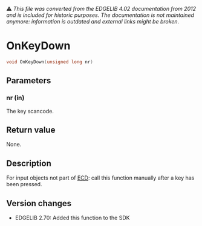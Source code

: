 :warning: _This file was converted from the EDGELIB 4.02 documentation from 2012 and is included for historic purposes. The documentation is not maintained anymore: information is outdated and external links might be broken._

# OnKeyDown


```c++
void OnKeyDown(unsigned long nr)
```

## Parameters
### nr (in)
The key scancode.

## Return value
None.

## Description
For input objects not part of [ECD](ecd.md): call this function manually after a key has been pressed.

## Version changes
- EDGELIB 2.70: Added this function to the SDK

